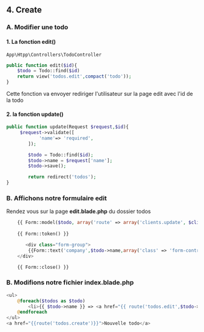 ## 4. Create
### A. Modifier une todo

#### 1. La fonction edit()

```
App\Htpp\Controllers\TodoController
```

```php
public function edit($id){
    $todo = Todo::find($id)
    return view('todos.edit',compact('todo'));
}
```
Cette fonction va envoyer rediriger l'utilisateur sur la page edit avec l'id de la todo

#### 2. la fonction update()

```php
public function update(Request $request,$id){
     $request->validate([
            'name'=> 'required',
        ]);

        $todo = Todo::find($id);
        $todo->name = $request['name'];
        $todo->save();

        return redirect('todos');
}
```

### B. Affichons notre formulaire edit
Rendez vous sur la page **edit.blade.php** du dossier todos

```php
    {{ Form::model($todo, array('route' => array('clients.update', $client->id), 'method' => 'patch')) }}
    
    {{ Form::token() }}

       <div class="form-group">
        {{Form::text('company',$todo->name,array('class' => 'form-control','placeholder'=>'Votre todo'))}}
    </div>

    {{ Form::close() }}
```

### B. Modifions notre fichier **index.blade.php**

```php
<ul>
    @foreach($todos as $todo)
        <li>{{ $todo->name }} => <a href="{{ route('todos.edit',$todo->id) }}">Modifier</a></li>
    @endforeach
</ul>
<a href="{{route('todos.create')}}">Nouvelle todo</a>
```




